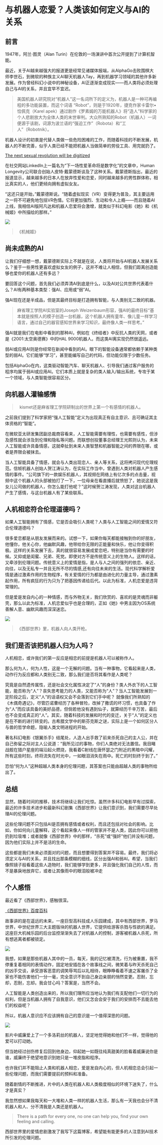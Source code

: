 # 与机器人恋爱？人类该如何定义与AI的关系

## 前言

1947年，阿兰·图灵（Alan Turin）在伦敦的一场演讲中首次公开提到了计算机智能。

最近，关于AI越来越强大的报道更是经常见诸媒体报端，从AlphaGo击败围棋大师李世石，到微软的种族主义AI聊天机器人Tay，再到机器学习领域的其他许多新发展。作为曾经科幻小说中的神秘设备，AI正逐渐变成现实——而人类将必须处理自己与AI的关系，并且宜早不宜迟。

>美国机器人研究院对“机器人”这一名词所下的定义为，机器人是一种可再编程的多功能装置，而这个词语 “Robot”，则是于1920年，捷克作家卡雷尔•恰佩克（Karel apek）通过剧作《罗素姆的万能机器人》将“造人”科学家的个人悲剧放大为全体人类的末世审判。大众所熟知的Robot（机器人）一词便源于该剧，词源为波兰语的“强迫工作”（Robota）和“工人”（Robotnik）。

机器人设计的初衷是代替人类做一些危险困难的工作，而随着科技的不断发展，机器人的不断完善，似乎人类已经不能把机器人当做简单的劳役工具、用完就扔了。

[The next sexual revolution will be digitized](https://www.linkedin.com/pulse/next-sexual-revolution-peter-diamandis)

在社交网站LinkedIn上一篇名为“下一场性爱革命将是数字化”的文章中，Human Longevity公司联合创始人皮特·戴蒙德斯谈及了这种关系。戴蒙德斯指出，最近的报道显示，越来越多的日本人在放弃性爱和恋爱，同时越来越多的男性群体称，相比真实的人，他们更倾向拥有虚拟女友。

“这还只是开始，”戴蒙德斯说。“随着虚拟现实（VR）变得更为普及，其主要运用之一将不可避免地包括VR色情。它将更加强烈、生动和令人上瘾——而且随着AI上线，我相信AI版阿凡达和机器人恋爱将会激增，就类似于科幻电影《她》和《机械姬》中所描绘的那样。”

![](https://gss0.bdstatic.com/94o3dSag_xI4khGkpoWK1HF6hhy/baike/c0%3Dbaike150%2C5%2C5%2C150%2C50/sign=da51e17b1ed5ad6ebef46cb8e0a252be/78310a55b319ebc4bf0fac268726cffc1e17161d.jpg)
>《机械姬》

## 尚未成熟的AI

让我们仔细想一想，戴蒙德斯实际上不就是在说，人类将开始与AI机器人发展关系么？鉴于一些男性更喜欢虚拟女友的例子，这并不难让人相信，但我们距离创造能够也爱你的机器人还有多远？

要回答这个问题，首先我们必须弄清AI到底是什么，以及AI对公共世界代表着什么？AI有两种基本类型：强AI、应用或“弱”AI。

强AI现在还是半成品，但是其最终目标是打造拥有智能，与人类别无二致的机器。
>麻省理工学院AI实验室的Joseph Weizenbaum形容，强AI的最终目标“基本就是按照人的模子创造一台机器，这个机器人拥有童年、像儿童一样学习语言，通过自己的器官感知世界来学习知识，最终像人类一样思考。”

强AI就是我们在电影中看到的那种AI，例如在《终结者》中反抗人类的天网，或者是《2001:太空奥德赛》中的HAL 9000机器人。而这类AI离实现仍然很遥远。

弱AI或应用AI则是你经常在新闻中看到的AI。眼下的智能设备通常都依赖于某种类型的弱AI。它们能够“学习”，甚至能编写自己的代码，但功能仅限于少数任务。

包括AlphaGo在内，这类驱动智能汽车、聊天机器人、引导我们通过客户服务的程序均属于弱AI或应用AI。它们本质上就是复杂的类人输入/输出系统，专攻于某一个领域，与人类智能很容易区分。

## 向机器人灌输感情

>   kismet还是麻省理工学院研制出的世界上第一个有感情的机器人。

之前我们提到了科学家把“强人工智能”定义为出现真正有自主意识、且可确证其主体资格的“智能”。 

在微软亚太研发集团副总裁商容看来，人工智能需要有理性，也需要有感性，但涉及感性就会涉及到伦理和隐私等问题。而联想创投董事总经理王光熙则认为，未来人工智能或许具备情感，这就牵扯到未来人类智慧和机器智能之间的界限在哪，或者是界限会被抹去。 

当人工智能具备了情感，就会与人类出现恋人、亲人等关系，这将拷问现代伦理规范。信帧机器人创始人贺江涛认为，在实际工作当中，曾遇到人类对机器人产生感情的事件。“公司旗下的一款娱乐机器人，其视频在网络上有亿次多的点击量，视频中这个机器人的头部被拍打了一下，一位母亲在看直播后就愤怒了，她说这是我女儿公司做的机器人，你怎么能打他呢？”这时候贺江涛发现，人类对这台机器人产生了感情，与这台机器人有了某些联系。

## 人机相恋符合伦理道德吗？

如果人工智能拥有了情感，它是否会吸引人类呢？人类与人工智能之间的爱情又符合伦理道德吗？

很多爱恋都是从朋友发展而来的。试想一下，如果你每天都能接触到你的好朋友，他懂你，他关心你，他幽默风趣，他带给你无限的正能量和快乐，他让你变得积极。这样的关系发展下去，真的就很容易发展成爱恋吧，特别是当你有需要的时候。又抑或是闺蜜、兄弟、死党。即使对方不是传统意义上的生物人。这样的话，又牵涉到伦理问题。传统意义上的爱情是指，是人与人之间的强列的依恋、亲近、向往，以及无私专一并且无所不尽的情感,还有向往未来的生活。现代科学解析爱情是通过激素作用的生物程序，有关爱情的行为都是由进化的力量主导，通过激素起作用，所有疯狂的行为只为了把基因传递给后代。以此为标准，人机恋爱是违背常理的。

但是爱是发自内心的一种情感，而与外物无关，我们欣赏的、喜欢的是灵魂而非躯壳，那么以此为标准，人机恋爱似乎也是合理的，正如《她》中男主因为OS系统善解人意、幽默风趣而深深迷恋。

![](https://timgsa.baidu.com/timg?image&quality=80&size=b9999_10000&sec=1543763997493&di=bd2a14a4603ba103e3a8c2e2bb1b09c4&imgtype=0&src=http%3A%2F%2Fimg.ivsky.com%2Fimg%2Fbizhi%2Fpre%2F201611%2F02%2Fxibu_shijie-001.jpg)

>《西部世界》里，机器人向人类开枪。

## 我们是否该把机器人归为人吗？

人机相恋，或许我们的第一反应是相恋的前提是机器人可以被称作人。

那么何为人，何为人性，这是一个无解的问题。当有一种事物，它看起来是人类，动作行为反应都和人类别无二致，那么我们是否将其看作是人类呢？

究竟是自然遗传属性，还是社会文化属性决定了“人”的身份？类人外衣下的人工智能，能否称为“人”？丧失思考能力的人类，又能否称为“人”？当人工智能发展到一定阶段之后，定义“人”的话语权又会不会落到它们手中呢？ 
就像我们所熟知的《木偶奇遇记》，尽管匹诺曹经历了各种冒险，改掉了撒谎的坏习惯，也具备了作为“人”而应该具备的美好品德，但倘若他没有遇到仙子，就算经历千辛万苦，最后也不会变成真正的“人”。其实，随着科技的发展和时代的变迁，关于“人”的定义也是在不断的进行转变的。古希腊文学中的斯芬克斯之谜，实际上是一个如何区分人与兽的哲学命题，隐喻人类文明进程的开始。 

著名科幻电影《银翼杀手》结尾处，人造人出手救了前来杀死自己的主人公，并在自己弥留之际对主人公说道：“我所见过的事物，你们人类绝对无法置信。我目睹战舰在猎户星座的端沿起火燃烧，我看着C射线在唐怀瑟之门附近的黑暗中闪耀，所有这些时刻，终将流失在时光中，一如眼泪消失在雨中。死亡的时刻终于到了。” 

恐怕“何为人”这种超越人类本身的伦理问题，其答案也只能由超越人类的事物所给出了。

## 总结

显然，随着时间的推移，技术将继续让我们吃惊。虽然许多科幻电影早有过探索，最近的许多技术进步和最新科幻剧集《西部世界》让我们意识到，我们需要尽早处理AI的伦理问题。

这些伦理问题不只包括AI是否拥有感情或者权利，而且还包括对社会的影响。比如，你如何向儿童解释，这个看起来像人一样的管家并不是人类，因此你可以把他扔到垃圾堆；或者就像《西部世界》中的那样，“杀死”或“强奸”他们并没有问题，因为他们实际上并不是活的生命。

这些都是我们未来必须面对的问题，而且想要得到答案并不容易。最终，我们将必须定义与AI的关系，并且找出那条模糊的细线，区分出强AI和弱AI。希望，当我们像照镜子般看着这些人造物时，我们能够学到更多，并且强化我们自己的人性，而不是暴戾地放弃它，或者让其像雨中的眼泪般被冲走

## 个人感悟

最近看了《西部世界》，感触很深。

[《西部世界》百度百科](https://baike.baidu.com/item/%E8%A5%BF%E9%83%A8%E4%B8%96%E7%95%8C/3696283?fr=aladdin)

故事讲的是在遥远的未来，一座巨型高科技成人乐园建成，其中有西部世界，罗马世界，中世纪世界三大主题版块的机器人世界，它提供给游客杀戮与性欲的满足。这座巨大机械乐园的后台监控渐渐失去了对机器人的控制，游客被机器人杀死，所有想逃离者都被锁定。

![](https://ss1.baidu.com/6ONXsjip0QIZ8tyhnq/it/u=2796569023,134474814&fm=173&app=25&f=JPEG?w=640&h=458&s=54F23CC44002B5F71C0405920300C092)

我想，如果是那些机器人其中的一员，每天，我的记忆被清洗，行为被重置，我不停重复着相同的表情动作，固定地安插在各个故事线之间，微笑着与昨天杀死自己的凶手交谈，承受游客恶意的调笑辱骂后以礼相待，眼睁睁看着不速之客屠杀了全家也不能伤害他们一分一毫，完全意识不到自己身边亲朋的悄然变更。忍耐，忘却，忍耐，忘却。我会甘心吗？答案是，当然不会。

人工智能是人类创造出来的，所以我们理所应当地认为我们有支配他们一切行为的权利，但是当机器人拥有了自我意识，他们又怎会会安于我们的安排而不去能去他们的权益呢？

所以，机器人意识应不应该拥有自己的意识是一个值得深思的问题。

![](https://timgsa.baidu.com/timg?image&quality=80&size=b9999_10000&sec=1543768188787&di=843ebe8bfecabe71e1b81afabbfdc8ba&imgtype=0&src=http%3A%2F%2F5b0988e595225.cdn.sohucs.com%2Fimages%2F20180105%2Fa463ba2a3bc34e64ab962467e8583b50.jpeg)

影片中威廉爱上了一个多洛莉丝的机器人，坚定地觉得她和他们不一样，觉得他的爱可以打动她。

但当她经过创伤修复后回到他身边，仰起她一如既往纯真甜美的脸看着威廉说你是谁，威廉终于绝望地意识到她只是一堆皮脂和程序。

也许我们并不能阻止人类和机器人相恋，爱是发自内心的，但人机相恋总会引起一些伦理问题，而我们需要提前的预料和准备。

随着剧情的不断推进，片中的人类在机器人和人类极度相似的环境下迷失了，什么才是真实？

我忽然想如果我每天和一大堆和人类一样的机器人生活，那么有一天我也会分不清机器人和人、分不清我是人类还是机器人。

>There is a path for every one, no one can help you, find your own feeling and calling. 

西部世界里的爱情悲剧激发了我写下这篇博客，希望能有能更多的人注意到AI技术所引发的伦理问题。
